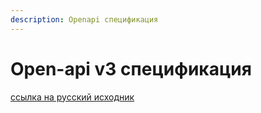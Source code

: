 ```yaml
---
description: Openapi спецификация
---
```

# Open-api v3 спецификация

[ссылка на русский исходник](https://starkovden.github.io/openapi-tutorial-overview.html)
